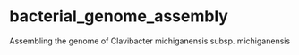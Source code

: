 # bacterial_genome_assembly
Assembling the genome of Clavibacter michiganensis subsp. michiganensis 
